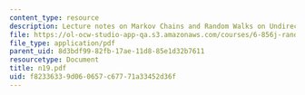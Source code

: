 ```yaml
---
content_type: resource
description: Lecture notes on Markov Chains and Random Walks on Undirected Paths,
file: https://ol-ocw-studio-app-qa.s3.amazonaws.com/courses/6-856j-randomized-algorithms-fall-2002/f82336339d060657c67771a33452d36f_n19.pdf
file_type: application/pdf
parent_uid: 8d3bdf99-82fb-17ae-11d8-85e1d32b7611
resourcetype: Document
title: n19.pdf
uid: f8233633-9d06-0657-c677-71a33452d36f
---
```

